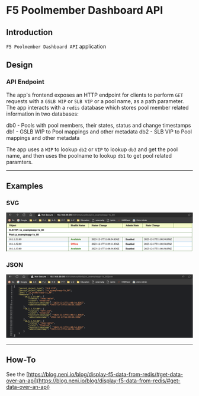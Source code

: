 # F5 Poolmember Dashboard API

## Introduction
`F5 Poolmember Dashboard API` application 

## Design

### API Endpoint

The app's frontend exposes an HTTP endpoint for clients to perform `GET` requests with a `GSLB WIP` or `SLB VIP` or a pool name, as a path parameter. The app interacts with a `redis` database which stores pool member related information in two databases:

db0 - Pools with pool members, their states, status and change timestamps
db1 - GSLB WIP to Pool mappings and other metadata
db2 - SLB VIP to Pool mappings and other metadata

The app uses a `WIP` to lookup `db2` or `VIP` to lookup `db3` and get the pool name, and then uses the poolname to lookup `db1` to get pool related paramters.


------

## Examples

### SVG

![svg](./assets/images/slbvip_status_table.png)

### JSON

![svg](./assets/images/slbvip_status_json.png)

------

## How-To

See the [https://blog.neni.io/blog/display-f5-data-from-redis/#get-data-over-an-api](https://blog.neni.io/blog/display-f5-data-from-redis/#get-data-over-an-api)

